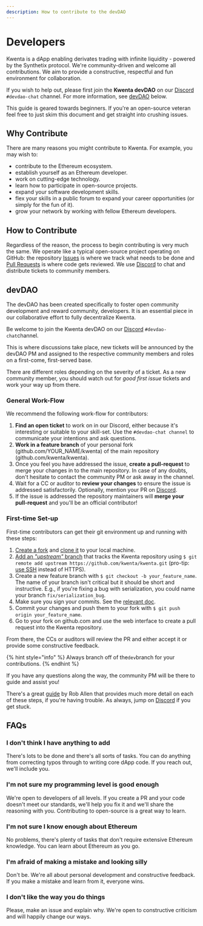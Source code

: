 ```yaml
---
description: How to contribute to the devDAO
---
```


# Developers

Kwenta is a dApp enabling derivates trading with infinite liquidity - powered by the Synthetix protocol. We're community-driven and welcome all contributions. We aim to provide a constructive, respectful and fun environment for collaboration.

If you wish to help out, please first join the **Kwenta devDAO** on our [Discord](https://discord.gg/kwenta) `#devdao-chat` channel. For more information, see [devDAO](devdao-contribute.md#devdao) below.

This guide is geared towards beginners. If you're an open-source veteran feel free to just skim this document and get straight into crushing issues.

## Why Contribute

There are many reasons you might contribute to Kwenta. For example, you may wish to:

* contribute to the Ethereum ecosystem.
* establish yourself as an Ethereum developer.
* work on cutting-edge technology.
* learn how to participate in open-source projects.
* expand your software development skills.
* flex your skills in a public forum to expand your career opportunities (or simply for the fun of it).
* grow your network by working with fellow Ethereum developers.

## How to Contribute

Regardless of the reason, the process to begin contributing is very much the same. We operate like a typical open-source project operating on GitHub: the repository [Issues](https://github.com/kwenta/kwenta/issues) is where we track what needs to be done and [Pull Requests](https://github.com/kwenta/kwenta/pulls) is where code gets reviewed. We use [Discord](https://discord.gg/kwenta) to chat and distribute tickets to community members.

## devDAO <a href="#devdao" id="devdao"></a>

The devDAO has been created specifically to foster open community development and reward community, developers. It is an essential piece in our collaborative effort to fully decentralize Kwenta.

Be welcome to join the Kwenta devDAO on our [Discord](https://discord.gg/kwenta) `#devdao-chat`channel.

This is where discussions take place, new tickets will be announced by the devDAO PM and assigned to the respective community members and roles on a first-come, first-served base.

There are different roles depending on the severity of a ticket. As a new community member, you should watch out for _good first issue_ tickets and work your way up from there.

### General Work-Flow

We recommend the following work-flow for contributors:

1. **Find an open ticket** to work on in our Discord, either because it's interesting or suitable to your skill-set. Use the `#devdao-chat channel` to communicate your intentions and ask questions.
2. **Work in a feature branch** of your personal fork (github.com/YOUR\_NAME/kwenta) of the main repository (github.com/kwenta/kwenta).
3. Once you feel you have addressed the issue, **create a pull-request** to merge your changes in to the main repository. In case of any doubts, don't hesitate to contact the community PM or ask away in the channel.
4. Wait for a CC or auditor to **review your changes** to ensure the issue is addressed satisfactorily. Optionally, mention your PR on [Discord](https://discord.gg/kwenta).
5. If the issue is addressed the repository maintainers will **merge your pull-request** and you'll be an official contributor!

### First-time Set-up

First-time contributors can get their git environment up and running with these steps:

1. [Create a fork](https://help.github.com/articles/fork-a-repo/#fork-an-example-repository) and [clone it](https://help.github.com/articles/fork-a-repo/#step-2-create-a-local-clone-of-your-fork) to your local machine.
2. [Add an _"upstream"_ branch](https://help.github.com/articles/fork-a-repo/#step-3-configure-git-to-sync-your-fork-with-the-original-spoon-knife-repository) that tracks the Kwenta repository using `$ git remote add upstream https://github.com/kwenta/kwenta.git` (pro-tip: [use SSH](https://help.github.com/articles/connecting-to-github-with-ssh/) instead of HTTPS).
3. Create a new feature branch with `$ git checkout -b your_feature_name`. The name of your branch isn't critical but it should be short and instructive. E.g., if you're fixing a bug with serialization, you could name your branch `fix/serialization_bug`.
4. Make sure you sign your commits. See the [relevant doc](https://help.github.com/en/github/authenticating-to-github/about-commit-signature-verification).
5. Commit your changes and push them to your fork with `$ git push origin your_feature_name`.
6. Go to your fork on github.com and use the web interface to create a pull request into the Kwenta repository.

From there, the CCs or auditors will review the PR and either accept it or provide some constructive feedback.

{% hint style="info" %}
Always branch off of the`dev`branch for your contributions.
{% endhint %}

If you have any questions along the way, the community PM will be there to guide and assist you!

There's a great [guide](https://akrabat.com/the-beginners-guide-to-contributing-to-a-github-project/) by Rob Allen that provides much more detail on each of these steps, if you're having trouble. As always, jump on [Discord](https://discord.gg/kwenta) if you get stuck.

## FAQs

### I don't think I have anything to add

There's lots to be done and there's all sorts of tasks. You can do anything from correcting typos through to writing core dApp code. If you reach out, we'll include you.

### I'm not sure my programming level is good enough

We're open to developers of all levels. If you create a PR and your code doesn't meet our standards, we'll help you fix it and we'll share the reasoning with you. Contributing to open-source is a great way to learn.

### I'm not sure I know enough about Ethereum

No problems, there's plenty of tasks that don't require extensive Ethereum knowledge. You can learn about Ethereum as you go.

### I'm afraid of making a mistake and looking silly

Don't be. We're all about personal development and constructive feedback. If you make a mistake and learn from it, everyone wins.

### I don't like the way you do things

Please, make an issue and explain why. We're open to constructive criticism and will happily change our ways.
